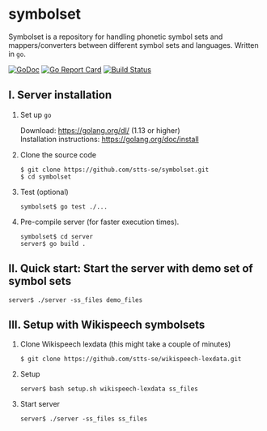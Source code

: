 # symbolset

Symbolset is a repository for handling phonetic symbol sets and mappers/converters between different symbol sets and languages. Written in `go`.

[![GoDoc](https://godoc.org/github.com/stts-se/symbolset?status.svg)](https://godoc.org/github.com/stts-se/symbolset)
[![Go Report Card](https://goreportcard.com/badge/github.com/stts-se/symbolset)](https://goreportcard.com/report/github.com/stts-se/symbolset) [![Build Status](https://travis-ci.org/stts-se/symbolset.svg?branch=master)](https://travis-ci.org/stts-se/symbolset)

## I. Server installation

1. Set up `go`

     Download: https://golang.org/dl/ (1.13 or higher)   
     Installation instructions: https://golang.org/doc/install             


2. Clone the source code

   `$ git clone https://github.com/stts-se/symbolset.git`  
   `$ cd symbolset`   
   
3. Test (optional)

   `symbolset$ go test ./...`


4. Pre-compile server (for faster execution times).

    `symbolset$ cd server`   
    `server$ go build .`


## II. Quick start: Start the server with demo set of symbol sets

`server$ ./server -ss_files demo_files`


## III. Setup with Wikispeech symbolsets

1. Clone Wikispeech lexdata (this might take a couple of minutes)

   `$ git clone https://github.com/stts-se/wikispeech-lexdata.git`


2. Setup 

    `server$ bash setup.sh wikispeech-lexdata ss_files`


3. Start server

    `server$ ./server -ss_files ss_files`
